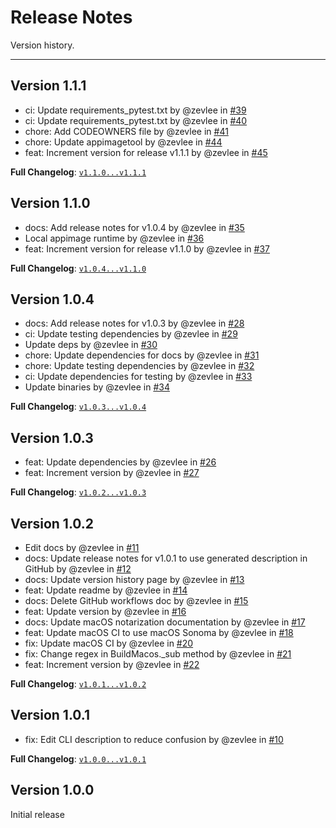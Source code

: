 # Release Notes

Version history.

---

## Version 1.1.1
* ci: Update requirements_pytest.txt by @zevlee in [#39](https://github.com/pydeployment/pydeployment/pull/39)
* ci: Update requirements_pytest.txt by @zevlee in [#40](https://github.com/pydeployment/pydeployment/pull/40)
* chore: Add CODEOWNERS file by @zevlee in [#41](https://github.com/pydeployment/pydeployment/pull/41)
* chore: Update appimagetool by @zevlee in [#44](https://github.com/pydeployment/pydeployment/pull/44)
* feat: Increment version for release v1.1.1 by @zevlee in [#45](https://github.com/pydeployment/pydeployment/pull/45)

**Full Changelog**: [`v1.1.0...v1.1.1`](https://github.com/pydeployment/pydeployment/compare/v1.1.0...v1.1.1)

## Version 1.1.0
* docs: Add release notes for v1.0.4 by @zevlee in [#35](https://github.com/pydeployment/pydeployment/pull/35)
* Local appimage runtime by @zevlee in [#36](https://github.com/pydeployment/pydeployment/pull/36)
* feat: Increment version for release v1.1.0 by @zevlee in [#37](https://github.com/pydeployment/pydeployment/pull/37)

**Full Changelog**: [`v1.0.4...v1.1.0`](https://github.com/pydeployment/pydeployment/compare/v1.0.4...v1.1.0)

## Version 1.0.4
* docs: Add release notes for v1.0.3 by @zevlee in [#28](https://github.com/pydeployment/pydeployment/pull/28)
* ci: Update testing dependencies by @zevlee in [#29](https://github.com/pydeployment/pydeployment/pull/29)
* Update deps by @zevlee in [#30](https://github.com/pydeployment/pydeployment/pull/30)
* chore: Update dependencies for docs by @zevlee in [#31](https://github.com/pydeployment/pydeployment/pull/31)
* chore: Update testing dependencies by @zevlee in [#32](https://github.com/pydeployment/pydeployment/pull/32)
* ci: Update dependencies for testing by @zevlee in [#33](https://github.com/pydeployment/pydeployment/pull/33)
* Update binaries by @zevlee in [#34](https://github.com/pydeployment/pydeployment/pull/34)

**Full Changelog**: [`v1.0.3...v1.0.4`](https://github.com/pydeployment/pydeployment/compare/v1.0.3...v1.0.4)

## Version 1.0.3
* feat: Update dependencies by @zevlee in [#26](https://github.com/pydeployment/pydeployment/pull/26)
* feat: Increment version by @zevlee in [#27](https://github.com/pydeployment/pydeployment/pull/27)

**Full Changelog**: [`v1.0.2...v1.0.3`](https://github.com/pydeployment/pydeployment/compare/v1.0.2...v1.0.3)

## Version 1.0.2
* Edit docs by @zevlee in [#11](https://github.com/pydeployment/pydeployment/pull/11)
* docs: Update release notes for v1.0.1 to use generated description in GitHub by @zevlee in [#12](https://github.com/pydeployment/pydeployment/pull/12)
* docs: Update version history page by @zevlee in [#13](https://github.com/pydeployment/pydeployment/pull/13)
* feat: Update readme by @zevlee in [#14](https://github.com/pydeployment/pydeployment/pull/14)
* docs: Delete GitHub workflows doc by @zevlee in [#15](https://github.com/pydeployment/pydeployment/pull/15)
* feat: Update version by @zevlee in [#16](https://github.com/pydeployment/pydeployment/pull/16)
* docs: Update macOS notarization documentation by @zevlee in [#17](https://github.com/pydeployment/pydeployment/pull/17)
* feat: Update macOS CI to use macOS Sonoma by @zevlee in [#18](https://github.com/pydeployment/pydeployment/pull/18)
* fix: Update macOS CI by @zevlee in [#20](https://github.com/pydeployment/pydeployment/pull/20)
* fix: Change regex in BuildMacos._sub method by @zevlee in [#21](https://github.com/pydeployment/pydeployment/pull/21)
* feat: Increment version by @zevlee in [#22](https://github.com/pydeployment/pydeployment/pull/22)

**Full Changelog**: [`v1.0.1...v1.0.2`](https://github.com/pydeployment/pydeployment/compare/v1.0.1...v1.0.2)

## Version 1.0.1
* fix: Edit CLI description to reduce confusion by @zevlee in [#10](https://github.com/pydeployment/pydeployment/pull/10)

**Full Changelog**: [`v1.0.0...v1.0.1`](https://github.com/pydeployment/pydeployment/compare/v1.0.0...v1.0.1)

## Version 1.0.0
Initial release
